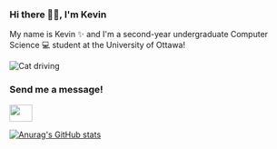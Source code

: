 ### Hi there 👋🏼, I'm Kevin

<!--
**kevinluong21/kevinluong21** is a ✨ _special_ ✨ repository because its `README.md` (this file) appears on your GitHub profile.

Here are some ideas to get you started:

- 🔭 I’m currently working on ...
- 🌱 I’m currently learning ...
- 👯 I’m looking to collaborate on ...
- 🤔 I’m looking for help with ...
- 💬 Ask me about ...
- 📫 How to reach me: ...
- 😄 Pronouns: ...
- ⚡ Fun fact: ...
-->

My name is Kevin ✨ and I'm a second-year undergraduate Computer Science 💻 student at the University of Ottawa!

<img alt="Cat driving" src="https://media.tenor.com/5YWkNlUr8qkAAAAC/cat-driving.gif">

<h3 align="left">Send me a message!</h3>
<p align="left">
<a href="https://www.linkedin.com/in/kevinluong16/" target="blank"><img align="center" src="https://cdn.jsdelivr.net/npm/simple-icons@3.0.1/icons/linkedin.svg" alt="" height="30" width="40" /></a>
</p>

[![Anurag's GitHub stats](https://github-readme-stats.vercel.app/api?username=kevinluong21)](https://github.com/anuraghazra/github-readme-stats)
